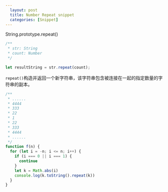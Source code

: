 ```yaml
---
  layout: post
  title: Number Repeat snippet
  categories: [Snippet]
---
```


String.prototype.repeat()

```javascript
/** 
 * str: String
 * count: Number
 */

let resultString = str.repeat(count);
```

`repeat()`构造并返回一个新字符串，该字符串包含被连接在一起的指定数量的字符串的副本。

```javascript
/** 
 * ......
 * 4444
 * 333
 * 22
 * 1
 * 22
 * 333
 * 4444
 * ......
 */
function f(n) {
  for (let i = -n; i <= n; i++) {
    if (i === 0 || i === 1) {
      continue
    }
    let k = Math.abs(i)
    console.log(k.toString().repeat(k))
  }
}
```